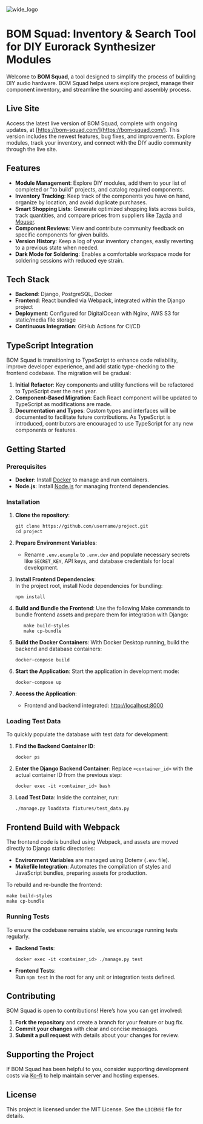 ![wide_logo](https://user-images.githubusercontent.com/10040486/147892285-e1b955cf-0916-4c57-92c5-ba0a21d1e6ba.png)

# BOM Squad: Inventory & Search Tool for DIY Eurorack Synthesizer Modules

Welcome to **BOM Squad**, a tool designed to simplify the process of building DIY audio hardware. BOM Squad helps users explore project, manage their component inventory, and streamline the sourcing and assembly process.

## Live Site

Access the latest live version of BOM Squad, complete with ongoing updates, at [https://bom-squad.com/](https://bom-squad.com/). This version includes the newest features, bug fixes, and improvements. Explore modules, track your inventory, and connect with the DIY audio community through the live site.

## Features

-   **Module Management**: Explore DIY modules, add them to your list of completed or "to build" projects, and catalog required components.
-   **Inventory Tracking**: Keep track of the components you have on hand, organize by location, and avoid duplicate purchases.
-   **Smart Shopping Lists**: Generate optimized shopping lists across builds, track quantities, and compare prices from suppliers like [Tayda](https://www.taydaelectronics.com/) and [Mouser](https://www.mouser.com/).
-   **Component Reviews**: View and contribute community feedback on specific components for given builds.
-   **Version History**: Keep a log of your inventory changes, easily reverting to a previous state when needed.
-   **Dark Mode for Soldering**: Enables a comfortable workspace mode for soldering sessions with reduced eye strain.

## Tech Stack

-   **Backend**: Django, PostgreSQL, Docker
-   **Frontend**: React bundled via Webpack, integrated within the Django project
-   **Deployment**: Configured for DigitalOcean with Nginx, AWS S3 for static/media file storage
-   **Continuous Integration**: GitHub Actions for CI/CD

## TypeScript Integration 
BOM Squad is transitioning to TypeScript to enhance code reliability, improve developer experience, and add static type-checking to the frontend codebase. The migration will be gradual: 
1. **Initial Refactor**: Key components and utility functions will be refactored to TypeScript over the next year. 
2. **Component-Based Migration**: Each React component will be updated to TypeScript as modifications are made.
3. **Documentation and Types**: Custom types and interfaces will be documented to facilitate future contributions. As TypeScript is introduced, contributors are encouraged to use TypeScript for any new components or features.

## Getting Started

### Prerequisites

-   **Docker**: Install [Docker](https://www.docker.com/products/docker-desktop) to manage and run containers.
-   **Node.js**: Install [Node.js](https://nodejs.org/en/download) for managing frontend dependencies.

### Installation

1.  **Clone the repository**:
    
	```
	git clone https://github.com/username/project.git
	cd project
	```
    
2.  **Prepare Environment Variables**:
    
    -   Rename `.env.example` to `.env.dev` and populate necessary secrets like `SECRET_KEY`, API keys, and database credentials for local development.
3.  **Install Frontend Dependencies**:  
    In the project root, install Node dependencies for bundling:
	```
	npm install
	```
4.  **Build and Bundle the Frontend**: Use the following Make commands to bundle frontend assets and prepare them for integration with Django:
    
	 ```
	    make build-styles
	    make cp-bundle
	```
    
5.  **Build the Docker Containers**: With Docker Desktop running, build the backend and database containers:
   	 ```
    docker-compose build
	```    
6.  **Start the Application**: Start the application in development mode:
	```
	docker-compose up
	```  
    
7.  **Access the Application**:
    
    -   Frontend and backend integrated: [http://localhost:8000](http://localhost:8000)

### Loading Test Data

To quickly populate the database with test data for development:

1.  **Find the Backend Container ID**:
	 ```   
	docker ps
	 ```   
2.  **Enter the Django Backend Container**: Replace `<container_id>` with the actual container ID from the previous step:
	```  
	docker exec -it <container_id> bash
	``` 
3.  **Load Test Data**: Inside the container, run:
	```
	./manage.py loaddata fixtures/test_data.py
	```

## Frontend Build with Webpack

The frontend code is bundled using Webpack, and assets are moved directly to Django static directories:

-   **Environment Variables** are managed using Dotenv (`.env` file).
-   **Makefile Integration**: Automates the compilation of styles and JavaScript bundles, preparing assets for production.

To rebuild and re-bundle the frontend:
```
make build-styles
make cp-bundle 
```
### Running Tests

To ensure the codebase remains stable, we encourage running tests regularly.

-   **Backend Tests**:
    
    `docker exec -it <container_id> ./manage.py test` 
    
-   **Frontend Tests**:  
    Run `npm test` in the root for any unit or integration tests defined.
    

## Contributing

BOM Squad is open to contributions! Here’s how you can get involved:

1.  **Fork the repository** and create a branch for your feature or bug fix.
2.  **Commit your changes** with clear and concise messages.
3.  **Submit a pull request** with details about your changes for review.

## Supporting the Project

If BOM Squad has been helpful to you, consider supporting development costs via [Ko-fi](https://ko-fi.com/bomsquad/) to help maintain server and hosting expenses.

## License

This project is licensed under the MIT License. See the `LICENSE` file for details.




